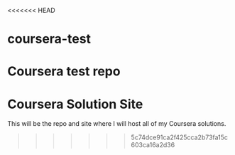 <<<<<<< HEAD
# coursera-test
Coursera test repo
=======
# Coursera Solution Site
This will be the repo and site where I will host all of my Coursera solutions.
>>>>>>> 5c74dce91ca2f425cca2b73fa15c603ca16a2d36
